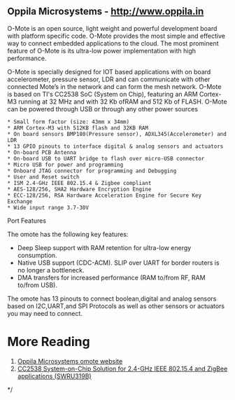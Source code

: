Oppila Microsystems -  http://www.oppila.in
-------------------------------------------------------------------------

O-Mote is an open source, light weight and powerful development board with platform specific code. O-Mote provides the most simple and effective way to 
connect embedded applications to the cloud. The most prominent feature of O-Mote is its ultra-low power implementation with high performance.

O-Mote is specially designed for IOT based applications with on board accelerometer, pressure sensor, LDR and can communicate with other connected Mote’s in 
the network and can form the mesh network. O-Mote is based on TI's CC2538 SoC (System on Chip), featuring an ARM Cortex-M3 running at 32 MHz and with 32 Kb ofRAM and 512 Kb of FLASH. O-Mote can be powered through USB or through any other power sources



    * Small form factor (size: 43mm x 34mm)
    * ARM Cortex-M3 with 512KB flash and 32KB RAM
    * On board sensors BMP180(Pressure sensor), ADXL345(Accelerometer) and LDR
    * 13 GPIO pinouts to interface digital & analog sensors and actuators
    * On-board PCB Antenna
    * On-board USB to UART bridge to flash over micro-USB connector
    * Micro USB for power and programming
    * Onboard JTAG connector for programming and Debugging
    * User and Reset switch
    * ISM 2.4-GHz IEEE 802.15.4 & Zigbee compliant
    * AES-128/256, SHA2 Hardware Encryption Engine
    * ECC-128/256, RSA Hardware Acceleration Engine for Secure Key Exchange
    * Wide input range 3.7-30V

Port Features

The omote has the following key features:

  * Deep Sleep support with RAM retention for ultra-low energy consumption.
  * Native USB support (CDC-ACM). SLIP over UART for border routers is no longer a bottleneck.
  * DMA transfers for increased performance (RAM to/from RF, RAM to/from USB).

The omote has 13 pinouts to connect boolean,digital and analog sensors based on I2C,UART,and SPI Protocols as well as other sensors or actuators you may need to connect.

More Reading
============
1. [Oppila Microsystems omote website](http://www.oppila.in)
2. [CC2538 System-on-Chip Solution for 2.4-GHz IEEE 802.15.4 and ZigBee applications (SWRU319B)][cc2538]

[cc2538]: http://www.ti.com/product/cc2538     "CC2538"
*/
